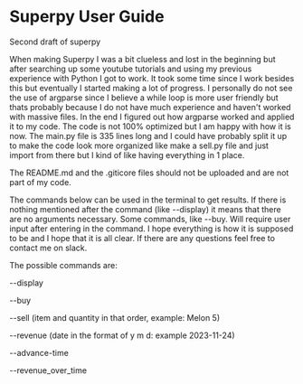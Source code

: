 # Superpy User Guide
Second draft of superpy

When making Superpy I was a bit clueless and lost in the beginning but after searching up some youtube tutorials and using my previous experience with Python I got to work. It took some time since I work besides this but eventually I started making a lot of progress.
I personally do not see the use of argparse since I believe a while loop is more user friendly but thats probably because I do not have much experience and haven't worked with massive files. In the end I figured out how argparse worked and applied it to my code.
The code is not 100% optimized but I am happy with how it is now. The main.py file is 335 lines long and I could have probably split it up to make the code look more organized like make a sell.py file and just import from there but I kind of like having everything in 1 place.

The README.md and the .giticore files should not be uploaded and are not part of my code.

The commands below can be used in the terminal to get results. If there is nothing mentioned after the command (like --display) it means that there are no arguments necessary. Some commands, like --buy. Will require user input after entering in the command. I hope everything is how it is supposed to be and I hope that it is all clear. If there are any questions feel free to contact me on slack.

The possible commands are:

--display 

--buy

--sell (item and quantity in that order, example: Melon 5)

--revenue (date in the format of y m d: example 2023-11-24)

--advance-time 

--revenue_over_time







